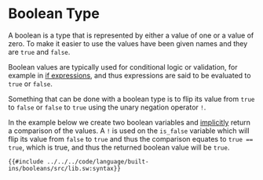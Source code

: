 # Boolean Type

A boolean is a type that is represented by either a value of one or a value of zero. To make it easier to use the values have been given names and they are `true` and `false`.

Boolean values are typically used for conditional logic or validation, for example in [if expressions](../control-flow/if-expressions.md), and thus expressions are said to be evaluated to `true` or `false`.

Something that can be done with a boolean type is to flip its value from `true` to `false` or `false` to `true` using the unary negation operator `!`. 

In the example below we create two boolean variables and [implicitly](../functions/return.md) return a comparison of the values. A `!` is used on the `is_false` variable which will flip its value from `false` to `true` and thus the comparison equates to `true == true`, which is true, and thus the returned boolean value will be `true`.

```sway
{{#include ../../../code/language/built-ins/booleans/src/lib.sw:syntax}}
```
